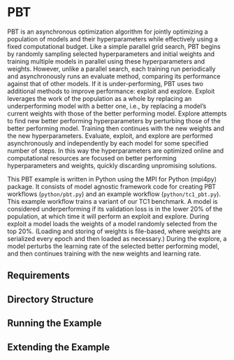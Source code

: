 # PBT #

PBT is an asynchronous optimization algorithm for jointly optimizing a
population of models and their hyperparameters while effectively using a fixed
computational budget. Like a simple parallel grid
search, PBT begins by randomly sampling selected hyperparameters and initial
weights and training multiple models in parallel using these hyperparameters and
weights. However, unlike a parallel search, each training run periodically and
asynchronously runs an evaluate method, comparing its performance against that
of other models. If it is under-performing, PBT uses two additional methods to
improve performance: exploit and explore. Exploit leverages the work of the
population as a whole by replacing an underperforming model with a better one,
i.e., by replacing a model’s current weights with those of the better performing
model.  Explore attempts to find new better performing hyperparameters by
perturbing those of the better performing model. Training then continues with
the new weights and the new hyperparameters. Evaluate, exploit, and explore are
performed asynchronously and independently by each model for some specified
number of steps. In this way the hyperparameters are optimized online and
computational resources are focused on better performing hyperparameters and
weights, quickly discarding unpromising solutions.

This PBT example is written in Python using the MPI for Python (mpi4py) package.
It consists of model agnostic framework code for creating PBT workflows (`python/pbt.py`) and an
example workflow (`python/tc1_pbt.py`). This example workflow trains a variant of our TC1 benchmark. A model is considered underperforming if its validation
loss is in the lower 20% of the population, at which time it will perform an
exploit and explore. During exploit a model loads the weights of a model
randomly selected from the top 20%. (Loading and storing of weights is
file-based, where weights are serialized every epoch and then loaded as
necessary.) During the explore, a model perturbs the learning rate of the
selected better performing model, and then continues training with the new
weights and learning rate.

## Requirements ##

## Directory Structure ##

## Running the Example ##

## Extending the Example ##
